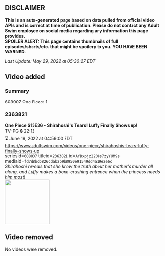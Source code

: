 ## DISCLAIMER
**This is an auto-generated page based on data pulled from official video APIs and is correct at time of publication. Please do not contact any Adult Swim employee on social media regarding any information this page provides.**  
**SPOILER ALERT: This page contains thumbnails of full episodes/shorts/etc. that might be spoilery to you. YOU HAVE BEEN WARNED.**  

_Last Update: May 29, 2022 at 05:30:27 EDT_
## Video added
### Summary
608007 One Piece: 1  
### 2363821
**One Piece S15E36 - Shirahoshi's Tears! Luffy Finally Shows up!**  
TV-PG 🔒 22:12  
⌛ June 19, 2022 at 04:59:00 EDT  
https://www.adultswim.com/videos/one-piece/shirahoshis-tears-luffy-finally-shows-up  
seriesid=`608007` titleid=`2363821` id=`AYDxpjz2208s7zyYUM9s` mediaid=`fd7d8bcb826cdab2b9b8950e91549dd4a19e2e6c`  
_Shirahoshi reveals that she knew the truth about her mother's murder all along, and Luffy makes a bone-crushing entrance when the princess needs him most!_  
<a href="https://media.cdn.adultswim.com/uploads/20220525/thumbnails/2_225251148597-OnePiece_553_ShirahoshisTearsLuffyFinallyShowsUp.png"><img src="https://media.cdn.adultswim.com/uploads/20220525/thumbnails/2_225251148597-OnePiece_553_ShirahoshisTearsLuffyFinallyShowsUp.png" height="144px" /></a>
## Video removed
No videos were removed.  
